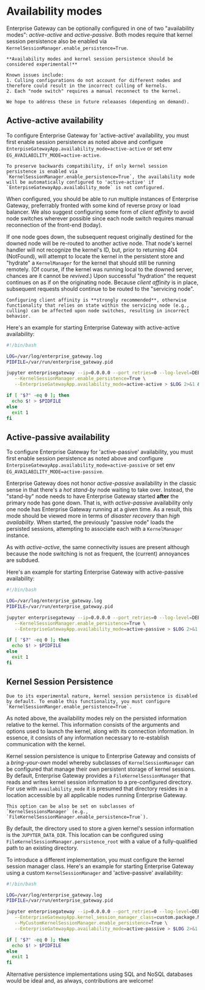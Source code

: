# Availability modes

Enterprise Gateway can be optionally configured in one of two "availability modes": _active-active_ and _active-passive_. Both modes require that kernel session persistence also be enabled via `KernelSessionManager.enable_persistence=True`.

```{caution}
**Availability modes and kernel session persistence should be considered experimental!**

Known issues include:
1. Culling configurations do not account for different nodes and therefore could result in the incorrect culling of kernels.
2. Each "node switch" requires a manual reconnect to the kernel.

We hope to address these in future releaases (depending on demand).
```

## Active-active availability

To configure Enterprise Gateway for 'active-active' availability, you must first enable session persistence as noted above and configure `EnterpiseGatewayApp.availability_mode=active-active` or set env `EG_AVAILABILITY_MODE=active-active`.

```{attention}
To preserve backwards compatibility, if only kernel session persistence is enabled via `KernelSessionManager.enable_persistence=True`, the availability mode will be automatically configured to 'active-active' if `EnterpiseGatewayApp.availability_mode` is not configured.
```

When configured, you should be able to run multiple instances of Enterprise Gateway, preferrably fronted with some kind of reverse proxy or load balancer. We also suggest configuring some form of _client affinity_ to avoid node switches wherever possible since each node switch requires manual reconnection of the front-end (today).

If one node goes down, the subsequent request originally destined for the downed node will be re-routed to another active node. That node's kernel handler will not recognize the kernel's ID, but, prior to returning 404 (NotFound), will attempt to locate the kernel in the persistent store and "hydrate" a `KernelManager` for the kernel that should still be running remotely. (Of course, if the kernel was running local to the downed server, chances are it cannot be _revived_.) Upon successful "hydration" the request continues on as if on the originating node. Because _client affinity_ is in place, subsequent requests should continue to be routed to the "servicing node".

```{tip}
Configuring client affinity is **strongly recommended**, otherwise functionality that relies on state within the servicing node (e.g., culling) can be affected upon node switches, resulting in incorrect behavior.
```

Here's an example for starting Enterprise Gateway with active-active availability:

```bash
#!/bin/bash

LOG=/var/log/enterprise_gateway.log
PIDFILE=/var/run/enterprise_gateway.pid

jupyter enterprisegateway --ip=0.0.0.0 --port_retries=0 --log-level=DEBUG \
   --KernelSessionManager.enable_persistence=True \
   --EnterpriseGatewayApp.availability_mode=active-active > $LOG 2>&1 &

if [ "$?" -eq 0 ]; then
  echo $! > $PIDFILE
else
  exit 1
fi
```

## Active-passive availability

To configure Enterprise Gateway for 'active-passive' availability, you must first enable session persistence as noted above and configure `EnterpiseGatewayApp.availability_mode=active-passive` or set env `EG_AVAILABILITY_MODE=active-passive`.

Enterprise Gateway does not honor _active-passive_ availability in the classic sense in that there's a _hot stand-by_ node waiting to take over. Instead, the "stand-by" node needs to have Enterprise Gateway started **after** the primary node has gone down. That is, with _active-passive_ availability only one node has Enterprise Gateway running at a given time. As a result, this mode should be viewed more in terms of _disaster recovery_ than _high availability_. When started, the previously "passive node" loads the persisted sessions, attempting to associate each with a `KernelManager` instance.

As with _active-active_, the same connectivity issues are present although because the node switching is not as frequent, the (current) annoyances are subdued.

Here's an example for starting Enterprise Gateway with active-passive availability:

```bash
#!/bin/bash

LOG=/var/log/enterprise_gateway.log
PIDFILE=/var/run/enterprise_gateway.pid

jupyter enterprisegateway --ip=0.0.0.0 --port_retries=0 --log-level=DEBUG \
   --KernelSessionManager.enable_persistence=True \
   --EnterpriseGatewayApp.availability_mode=active-passive > $LOG 2>&1 &

if [ "$?" -eq 0 ]; then
  echo $! > $PIDFILE
else
  exit 1
fi
```

## Kernel Session Persistence

```{attention}
Due to its experimental nature, kernel session persistence is disabled by default. To enable this functionality, you must configure `KernelSessionManger.enable_persistence=True`.
```

As noted above, the availability modes rely on the persisted information relative to the kernel. This information consists of the arguments and options used to launch the kernel, along with its connection information. In essence, it consists of any information necessary to re-establish communication with the kernel.

Kernel session persistence is unique to Enterprise Gateway and consists of a _bring-your-own_ model whereby subclasses of `KernelSessionManager` can be configured that manage their own persistent storage of kernel sessions. By default, Enterprise Gateway provides a `FileKernelSessionManager` that reads and writes kernel session information to a pre-configured directory. For use with `availability_mode` it is presumed that directory resides in a location accessible by all applicable nodes running Enterprise Gateway.

```{note}
This option can be also be set on subclasses of `KernelSessionsManager` (e.g., `FileKernelSessionManager.enable_persistence=True`).
```

By default, the directory used to store a given kernel's session information is the `JUPYTER_DATA_DIR`. This location can be configured using `FileKernelSessionManager.persistence_root` with a value of a fully-qualified path to an existing directory.

To introduce a different implementation, you must configure the kernel session manager class. Here's an example for starting Enterprise Gateway using a custom `KernelSessionManager` and 'active-passive' availability:

```bash
#!/bin/bash

LOG=/var/log/enterprise_gateway.log
PIDFILE=/var/run/enterprise_gateway.pid

jupyter enterprisegateway --ip=0.0.0.0 --port_retries=0 --log-level=DEBUG \
   --EnterpriseGatewayApp.kernel_session_manager_class=custom.package.MyCustomKernelSessionManager \
   --MyCustomKernelSessionManager.enable_persistence=True \
   --EnterpriseGatewayApp.availability_mode=active-passive > $LOG 2>&1 &

if [ "$?" -eq 0 ]; then
  echo $! > $PIDFILE
else
  exit 1
fi
```

Alternative persistence implementations using SQL and NoSQL databases would be ideal and, as always, contributions are welcome!
